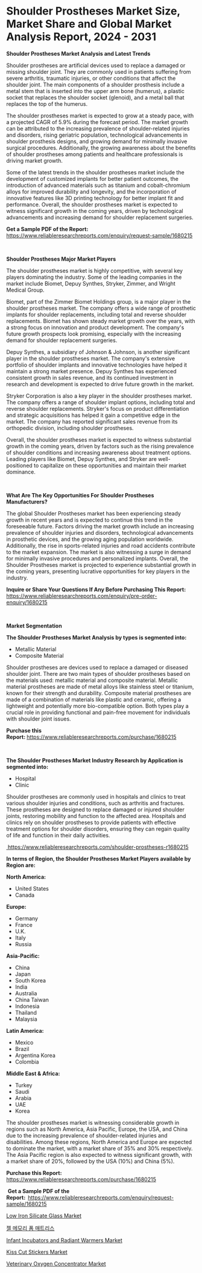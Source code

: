 <p><h1>Shoulder Prostheses Market Size, Market Share and Global Market Analysis Report, 2024 - 2031</h1></p><p><strong>Shoulder Prostheses Market Analysis and Latest Trends</strong></p>
<p><p>Shoulder prostheses are artificial devices used to replace a damaged or missing shoulder joint. They are commonly used in patients suffering from severe arthritis, traumatic injuries, or other conditions that affect the shoulder joint. The main components of a shoulder prosthesis include a metal stem that is inserted into the upper arm bone (humerus), a plastic socket that replaces the shoulder socket (glenoid), and a metal ball that replaces the top of the humerus.</p><p>The shoulder prostheses market is expected to grow at a steady pace, with a projected CAGR of 5.9% during the forecast period. The market growth can be attributed to the increasing prevalence of shoulder-related injuries and disorders, rising geriatric population, technological advancements in shoulder prosthesis designs, and growing demand for minimally invasive surgical procedures. Additionally, the growing awareness about the benefits of shoulder prostheses among patients and healthcare professionals is driving market growth.</p><p>Some of the latest trends in the shoulder prostheses market include the development of customized implants for better patient outcomes, the introduction of advanced materials such as titanium and cobalt-chromium alloys for improved durability and longevity, and the incorporation of innovative features like 3D printing technology for better implant fit and performance. Overall, the shoulder prostheses market is expected to witness significant growth in the coming years, driven by technological advancements and increasing demand for shoulder replacement surgeries.</p></p>
<p><strong>Get a Sample PDF of the Report:&nbsp;</strong> <a href="https://www.reliableresearchreports.com/enquiry/request-sample/1680215">https://www.reliableresearchreports.com/enquiry/request-sample/1680215</a></p>
<p>&nbsp;</p>
<p><strong>Shoulder Prostheses Major Market Players</strong></p>
<p><p>The shoulder prostheses market is highly competitive, with several key players dominating the industry. Some of the leading companies in the market include Biomet, Depuy Synthes, Stryker, Zimmer, and Wright Medical Group.</p><p>Biomet, part of the Zimmer Biomet Holdings group, is a major player in the shoulder prostheses market. The company offers a wide range of prosthetic implants for shoulder replacements, including total and reverse shoulder replacements. Biomet has shown steady market growth over the years, with a strong focus on innovation and product development. The company's future growth prospects look promising, especially with the increasing demand for shoulder replacement surgeries.</p><p>Depuy Synthes, a subsidiary of Johnson & Johnson, is another significant player in the shoulder prostheses market. The company's extensive portfolio of shoulder implants and innovative technologies have helped it maintain a strong market presence. Depuy Synthes has experienced consistent growth in sales revenue, and its continued investment in research and development is expected to drive future growth in the market.</p><p>Stryker Corporation is also a key player in the shoulder prostheses market. The company offers a range of shoulder implant options, including total and reverse shoulder replacements. Stryker's focus on product differentiation and strategic acquisitions has helped it gain a competitive edge in the market. The company has reported significant sales revenue from its orthopedic division, including shoulder prostheses.</p><p>Overall, the shoulder prostheses market is expected to witness substantial growth in the coming years, driven by factors such as the rising prevalence of shoulder conditions and increasing awareness about treatment options. Leading players like Biomet, Depuy Synthes, and Stryker are well-positioned to capitalize on these opportunities and maintain their market dominance.</p></p>
<p>&nbsp;</p>
<p><strong>What Are The Key Opportunities For Shoulder Prostheses Manufacturers?</strong></p>
<p><p>The global Shoulder Prostheses market has been experiencing steady growth in recent years and is expected to continue this trend in the foreseeable future. Factors driving the market growth include an increasing prevalence of shoulder injuries and disorders, technological advancements in prosthetic devices, and the growing aging population worldwide. Additionally, the rise in sports-related injuries and road accidents contribute to the market expansion. The market is also witnessing a surge in demand for minimally invasive procedures and personalized implants. Overall, the Shoulder Prostheses market is projected to experience substantial growth in the coming years, presenting lucrative opportunities for key players in the industry.</p></p>
<p><strong>Inquire or Share Your Questions If Any Before Purchasing This Report:</strong> <a href="https://www.reliableresearchreports.com/enquiry/pre-order-enquiry/1680215">https://www.reliableresearchreports.com/enquiry/pre-order-enquiry/1680215</a></p>
<p>&nbsp;</p>
<p><strong>Market Segmentation</strong></p>
<p><strong>The Shoulder Prostheses Market Analysis by types is segmented into:</strong></p>
<p><ul><li>Metallic Material</li><li>Composite Material</li></ul></p>
<p><p>Shoulder prostheses are devices used to replace a damaged or diseased shoulder joint. There are two main types of shoulder prostheses based on the materials used: metallic material and composite material. Metallic material prostheses are made of metal alloys like stainless steel or titanium, known for their strength and durability. Composite material prostheses are made of a combination of materials like plastic and ceramic, offering a lightweight and potentially more bio-compatible option. Both types play a crucial role in providing functional and pain-free movement for individuals with shoulder joint issues.</p></p>
<p><strong>Purchase this Report:&nbsp;</strong><a href="https://www.reliableresearchreports.com/purchase/1680215">https://www.reliableresearchreports.com/purchase/1680215</a></p>
<p>&nbsp;</p>
<p><strong>The Shoulder Prostheses Market Industry Research by Application is segmented into:</strong></p>
<p><ul><li>Hospital</li><li>Clinic</li></ul></p>
<p><p>Shoulder prostheses are commonly used in hospitals and clinics to treat various shoulder injuries and conditions, such as arthritis and fractures. These prostheses are designed to replace damaged or injured shoulder joints, restoring mobility and function to the affected area. Hospitals and clinics rely on shoulder prostheses to provide patients with effective treatment options for shoulder disorders, ensuring they can regain quality of life and function in their daily activities.</p></p>
<p><a href="https://www.reliableresearchreports.com/shoulder-prostheses-r1680215">&nbsp;https://www.reliableresearchreports.com/shoulder-prostheses-r1680215</a></p>
<p><strong>In terms of Region, the Shoulder Prostheses Market Players available by Region are:</strong></p>
<p>
    <p> <strong> North America: </strong>
        <ul>
            <li>United States</li>
            <li>Canada</li>
        </ul>
        </p> 
    <p> <strong> Europe: </strong>
        <ul>
            <li>Germany</li>
            <li>France</li>
            <li>U.K.</li>
            <li>Italy</li>
            <li>Russia</li>
        </ul>
        </p> 
    <p> <strong> Asia-Pacific: </strong>
        <ul>
            <li>China</li>
            <li>Japan</li>
            <li>South Korea</li>
            <li>India</li>
            <li>Australia</li>
            <li>China Taiwan</li>
            <li>Indonesia</li>
            <li>Thailand</li>
            <li>Malaysia</li>
        </ul>
        </p> 
    <p> <strong> Latin America: </strong>
        <ul>
            <li>Mexico</li>
            <li>Brazil</li>
            <li>Argentina Korea</li>
            <li>Colombia</li>
        </ul>
        </p> 
    <p> <strong> Middle East & Africa: </strong>
        <ul>
            <li>Turkey</li>
            <li>Saudi</li>
            <li>Arabia</li>
            <li>UAE</li>
            <li>Korea</li>
        </ul>
    </p>
    </p>
<p><p>The shoulder prostheses market is witnessing considerable growth in regions such as North America, Asia Pacific, Europe, the USA, and China due to the increasing prevalence of shoulder-related injuries and disabilities. Among these regions, North America and Europe are expected to dominate the market, with a market share of 35% and 30% respectively. The Asia Pacific region is also expected to witness significant growth, with a market share of 20%, followed by the USA (10%) and China (5%).</p></p>
<p><strong>Purchase this Report: </strong><a href="https://www.reliableresearchreports.com/purchase/1680215">https://www.reliableresearchreports.com/purchase/1680215</a></p>
<p>&nbsp;<strong>Get a Sample PDF of the Report:&nbsp;&nbsp;</strong><a href="https://www.reliableresearchreports.com/enquiry/request-sample/1680215">https://www.reliableresearchreports.com/enquiry/request-sample/1680215</a></p>
<p><strong></strong></p>
<p><p><a href="https://www.linkedin.com/pulse/insights-low-iron-silicate-glass-industry-market-financial-sotae?trackingId=zMp6QjvMTWiSf6xJ32V85g%3D%3D">Low Iron Silicate Glass Market</a></p><p><a href="https://github.com/JosefaRice/Market-Research-Report-List-2/blob/main/133953375530.md">젤 메모리 폼 매트리스</a></p><p><a href="https://github.com/troySchroederhs/Market-Research-Report-List-1/blob/main/infant-incubators-and-radiant-warmers-market.md">Infant Incubators and Radiant Warmers Market</a></p><p><a href="https://www.linkedin.com/pulse/kiss-cut-stickers-market-research-report-includes-analysis-size-ozf0e?trackingId=YgnK72MBQ2Kh8MVacVa96A%3D%3D">Kiss Cut Stickers Market</a></p><p><a href="https://github.com/caseyee25/Market-Research-Report-List-1/blob/main/veterinary-oxygen-concentrator-market.md">Veterinary Oxygen Concentrator Market</a></p></p>